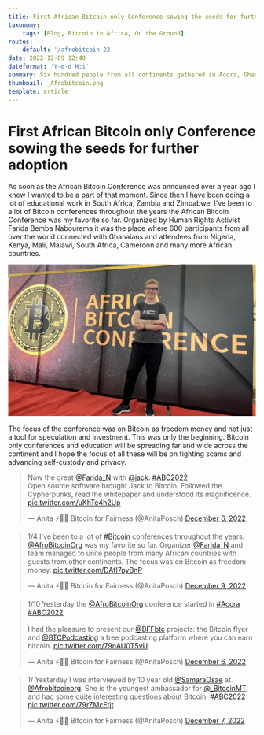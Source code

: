 ```yaml
---
title: First African Bitcoin only Conference sowing the seeds for further adoption
taxonomy:
    tags: [Blog, Bitcoin in Africa, On the Ground]
routes:
    default: '/afrobitcoin-22'
date: 2022-12-09 12:40
dateformat: 'Y-m-d H:i'
summary: Six hundred people from all continents gathered in Accra, Ghana for the first African Bitcoin conference including Jack Dorsey former CEO of Twitter.
thumbnail: _Afrobitcoin.png
template: article
---
```



# First African Bitcoin only Conference sowing the seeds for further adoption

As soon as the African Bitcoin Conference was announced over a year ago I knew I wanted to be a part of that moment. Since then I have been doing a lot of educational work in South Africa, Zambia and Zimbabwe. I've been to a lot of Bitcoin conferences throughout the years the African Bitcoin Conference was my favorite so far. Organized by Human Rights Activist Farida Bemba Nabourema it was the place where 600 participants from all over the world connected with Ghanaians and attendees from Nigeria, Kenya, Mali, Malawi, South Africa, Cameroon and many more African countries.

![](_Afrobitcoin.png)

The focus of the conference was on Bitcoin as freedom money and not just a tool for speculation and investment. This was only the beginning. Bitcoin only conferences and education will be spreading far and wide across the continent and I hope the focus of all these will be on fighting scams and advancing self-custody and privacy.

<blockquote class="twitter-tweet"><p lang="en" dir="ltr">Now the great <a href="https://twitter.com/Farida_N?ref_src=twsrc%5Etfw">@Farida_N</a> with <a href="https://twitter.com/jack?ref_src=twsrc%5Etfw">@jack</a>. <a href="https://twitter.com/hashtag/ABC2022?src=hash&amp;ref_src=twsrc%5Etfw">#ABC2022</a><br>Open source software brought Jack to Bitcoin. Followed the Cypherpunks, read the whitepaper and understood its magnificence. <a href="https://t.co/uKhTe4h2Up">pic.twitter.com/uKhTe4h2Up</a></p>&mdash; Anita ⚡🏳️‍🌈 Bitcoin for Fairness (@AnitaPosch) <a href="https://twitter.com/AnitaPosch/status/1600076366887591937?ref_src=twsrc%5Etfw">December 6, 2022</a></blockquote> <script async src="https://platform.twitter.com/widgets.js" charset="utf-8"></script>

<blockquote class="twitter-tweet"><p lang="en" dir="ltr">1/4 I&#39;ve been to a lot of <a href="https://twitter.com/hashtag/Bitcoin?src=hash&amp;ref_src=twsrc%5Etfw">#Bitcoin</a> conferences throughout the years. <a href="https://twitter.com/AfroBitcoinOrg?ref_src=twsrc%5Etfw">@AfroBitcoinOrg</a> was my favorite so far. Organizer <a href="https://twitter.com/Farida_N?ref_src=twsrc%5Etfw">@Farida_N</a> and team managed to unite people from many African countries with guests from other continents. The focus was on Bitcoin as freedom money. <a href="https://t.co/DAfI7pyBnP">pic.twitter.com/DAfI7pyBnP</a></p>&mdash; Anita ⚡🏳️‍🌈 Bitcoin for Fairness (@AnitaPosch) <a href="https://twitter.com/AnitaPosch/status/1601244314767597571?ref_src=twsrc%5Etfw">December 9, 2022</a></blockquote> <script async src="https://platform.twitter.com/widgets.js" charset="utf-8"></script>

<blockquote class="twitter-tweet"><p lang="en" dir="ltr">1/10 Yesterday the <a href="https://twitter.com/AfroBitcoinOrg?ref_src=twsrc%5Etfw">@AfroBitcoinOrg</a> conference started in <a href="https://twitter.com/hashtag/Accra?src=hash&amp;ref_src=twsrc%5Etfw">#Accra</a> <a href="https://twitter.com/hashtag/ABC2022?src=hash&amp;ref_src=twsrc%5Etfw">#ABC2022</a> <br><br>I had the pleasure to present our <a href="https://twitter.com/BFFbtc?ref_src=twsrc%5Etfw">@BFFbtc</a> projects: the Bitcoin flyer and <a href="https://twitter.com/BTCPodcasting?ref_src=twsrc%5Etfw">@BTCPodcasting</a> a free podcasting platform where you can earn bitcoin. <a href="https://t.co/79nAU0T5vU">pic.twitter.com/79nAU0T5vU</a></p>&mdash; Anita ⚡🏳️‍🌈 Bitcoin for Fairness (@AnitaPosch) <a href="https://twitter.com/AnitaPosch/status/1600026279398490114?ref_src=twsrc%5Etfw">December 6, 2022</a></blockquote> <script async src="https://platform.twitter.com/widgets.js" charset="utf-8"></script>

<blockquote class="twitter-tweet"><p lang="en" dir="ltr">1/ Yesterday I was interviewed by 10 year old <a href="https://twitter.com/SamaraOsae?ref_src=twsrc%5Etfw">@SamaraOsae</a> at <a href="https://twitter.com/AfroBitcoinOrg?ref_src=twsrc%5Etfw">@Afrobitcoinorg</a>. She is the youngest ambassador for <a href="https://twitter.com/_BitcoinMt?ref_src=twsrc%5Etfw">@_BitcoinMT</a> and had some quite interesting questions about Bitcoin. <a href="https://twitter.com/hashtag/ABC2022?src=hash&amp;ref_src=twsrc%5Etfw">#ABC2022</a> <a href="https://t.co/79rZMcEtjt">pic.twitter.com/79rZMcEtjt</a></p>&mdash; Anita ⚡🏳️‍🌈 Bitcoin for Fairness (@AnitaPosch) <a href="https://twitter.com/AnitaPosch/status/1600441876171182080?ref_src=twsrc%5Etfw">December 7, 2022</a></blockquote> <script async src="https://platform.twitter.com/widgets.js" charset="utf-8"></script>
